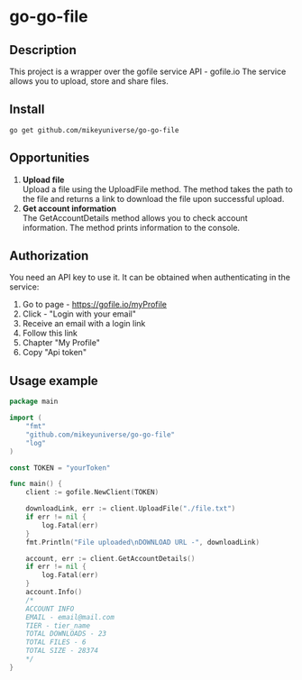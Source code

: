 # go-go-file

## Description

This project is a wrapper over the gofile service API - gofile.io
The service allows you to upload, store and share files.

## Install

```
go get github.com/mikeyuniverse/go-go-file
```

## Opportunities

1. **Upload file** <br>
Upload a file using the UploadFile method. The method takes the path to the file and returns a link to download the file upon successful upload.
1. **Get account information** <br>
The GetAccountDetails method allows you to check account information. The method prints information to the console.

## Authorization
You need an API key to use it. It can be obtained when authenticating in the service:<br>
1. Go to page - https://gofile.io/myProfile
1. Click - "Login with your email"
1. Receive an email with a login link
1. Follow this link
1. Chapter "My Profile"
1. Copy "Api token"

## Usage example

```go
package main

import (
	"fmt"
	"github.com/mikeyuniverse/go-go-file"
	"log"
)

const TOKEN = "yourToken"

func main() {
	client := gofile.NewClient(TOKEN)

	downloadLink, err := client.UploadFile("./file.txt")
	if err != nil {
		log.Fatal(err)
	}
	fmt.Println("File uploaded\nDOWNLOAD URL -", downloadLink)

	account, err := client.GetAccountDetails()
	if err != nil {
		log.Fatal(err)
	}
	account.Info()
	/*
	ACCOUNT INFO
	EMAIL - email@mail.com
	TIER - tier_name
	TOTAL DOWNLOADS - 23
	TOTAL FILES - 6
	TOTAL SIZE - 28374
	*/
}
```
